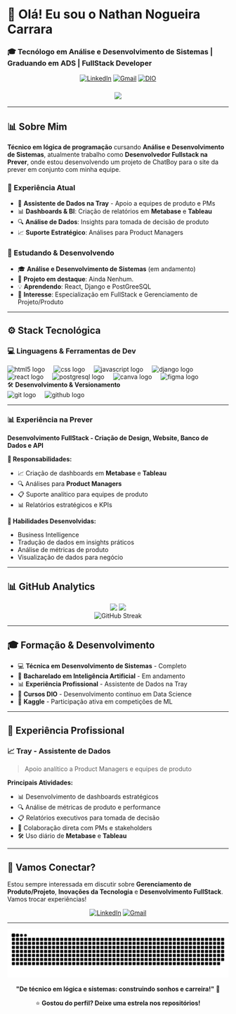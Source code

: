 # 👋 Olá! Eu sou o Nathan Nogueira Carrara
### 🎓 Tecnólogo em Análise e Desenvolvimento de Sistemas | Graduando em ADS | FullStack Developer

<div align="center">
  
[![LinkedIn](https://img.shields.io/badge/-LinkedIn-%230077B5?style=for-the-badge&logo=linkedin&logoColor=white)](https://www.linkedin.com/in/nathan-nogueira-carrara)
[![Gmail](https://img.shields.io/badge/-Gmail-%23EA4335?style=for-the-badge&logo=gmail&logoColor=white)](mailto:nathancarraranogueira@gmail.com)
[![DIO](https://img.shields.io/badge/-DIO%20Profile-8A2BE2?style=for-the-badge)](https://web.dio.me/users/nathancarraranogueira)

###

<div align="center">
  <img src="https://visitor-badge.laobi.icu/badge?page_id=Neitolas.Neitolas&left_color=darkgray&right_color=crimson"  />
</div>

</div>

---

## 📊 Sobre Mim

**Técnico em lógica de programação** cursando **Análise e Desenvolvimento de Sistemas**, atualmente trabalho como **Desenvolvedor Fullstack na Prever**, onde estou desenvolvendo um projeto de ChatBoy para o site da prever em conjunto com minha equipe.

### 🎯 Experiência Atual
- 💼 **Assistente de Dados na Tray** - Apoio a equipes de produto e PMs
- 📊 **Dashboards & BI**: Criação de relatórios em **Metabase** e **Tableau**
- 🔍 **Análise de Dados**: Insights para tomada de decisão de produto
- 📈 **Suporte Estratégico**: Análises para Product Managers

### 🌱 Estudando & Desenvolvendo
- 🎓 **Análise e Desenvolvimento de Sistemas** (em andamento)
- 🔭 **Projeto em destaque**:   Ainda Nenhum.
- 💡 **Aprendendo**: React, Django e PostGreeSQL 
- 🚀 **Interesse**: Especialização em FullStack e Gerenciamento de Projeto/Produto

---

## ⚙️ Stack Tecnológica

### 💻 **Linguagens & Ferramentas de Dev**
<div align="left">
  <img src="https://cdn.jsdelivr.net/gh/devicons/devicon/icons/html5/html5-original.svg" height="40" alt="html5 logo"  />
  <img width="12" />
  <img src="https://cdn.jsdelivr.net/gh/devicons/devicon/icons/css3/css3-original.svg" height="40" alt="css logo"  />
  <img width="12" />
  <img src="https://cdn.jsdelivr.net/gh/devicons/devicon/icons/javascript/javascript-original.svg" height="40" alt="javascript logo"  />
  <img width="12" />
  <img src="https://cdn.jsdelivr.net/gh/devicons/devicon/icons/django/django-plain.svg" height="40" alt="django logo"  />
  <img width="12" />
  <img src="https://cdn.jsdelivr.net/gh/devicons/devicon/icons/react/react-original.svg" height="40" alt="react logo"  />
  <img width="12" />
  <img src="https://cdn.jsdelivr.net/gh/devicons/devicon/icons/postgresql/postgresql-original.svg" height="40" alt="postgresql logo"  />
  <img width="12" />
  <img src="https://cdn.jsdelivr.net/gh/devicons/devicon/icons/canva/canva-original.svg" height="40" alt="canva logo"  />
  <img width="12" />
  <img src="https://cdn.jsdelivr.net/gh/devicons/devicon/icons/figma/figma-original.svg" height="40" alt="figma logo"  />
</div


### 🛠️ **Desenvolvimento & Versionamento**
<div align="left">
  <img src="https://cdn.jsdelivr.net/gh/devicons/devicon/icons/git/git-original.svg" height="40" alt="git logo"  />
  <img width="12" />
  <img src="https://cdn.jsdelivr.net/gh/devicons/devicon/icons/github/github-original.svg" height="40" alt="github logo"  />
</div>

---

</td>
<td width="50%">

### 📊 Experiência na Prever
**Desenvolvimento FullStack - Criação de Design, Website, Banco de Dados e API**

**🎯 Responsabilidades:**
- 📈 Criação de dashboards em **Metabase** e **Tableau**
- 🔍 Análises para **Product Managers**
- 📋 Suporte analítico para equipes de produto
- 📊 Relatórios estratégicos e KPIs

**💼 Habilidades Desenvolvidas:**
- Business Intelligence
- Tradução de dados em insights práticos
- Análise de métricas de produto
- Visualização de dados para negócio

</td>
</tr>
</table>

---

## 📊 GitHub Analytics

<div align="center">
<img height="180em" src="https://github-readme-stats.vercel.app/api?username=kobdias&show_icons=true&theme=dark&title_color=12d456&text_color=12d456&icon_color=12d456&hide_border=true&locale=pt-br&include_all_commits=true&count_private=true"/>
<img height="180em" src="https://github-readme-stats.vercel.app/api/top-langs/?username=kobdias&layout=compact&theme=dark&title_color=12d456&text_color=12d456&hide_border=true&locale=pt-br&hide=html,css,php,java&langs_count=6"/>
</div>

<div align="center">
<img src="https://github-readme-streak-stats.herokuapp.com/?user=kobdias&theme=dark&hide_border=true&stroke=12d456&ring=12d456&fire=12d456&currStreakNum=12d456&sideNums=12d456&currStreakLabel=12d456&sideLabels=12d456&dates=12d456" alt="GitHub Streak"/>
</div>

---

## 🎓 Formação & Desenvolvimento

- 💻 **Técnica em Desenvolvimento de Sistemas** - Completo
- 🤖 **Bacharelado em Inteligência Artificial** - Em andamento
- 📊 **Experiência Profissional** - Assistente de Dados na Tray
- 📜 **Cursos DIO** - Desenvolvimento contínuo em Data Science
- 🏅 **Kaggle** - Participação ativa em competições de ML

---

## 💼 Experiência Profissional

### 📈 **Tray - Assistente de Dados**
> Apoio analítico a Product Managers e equipes de produto

**Principais Atividades:**
- 📊 Desenvolvimento de dashboards estratégicos
- 🔍 Análise de métricas de produto e performance
- 📋 Relatórios executivos para tomada de decisão
- 🤝 Colaboração direta com PMs e stakeholders
- 🛠️ Uso diário de **Metabase** e **Tableau**

---

## 🤝 Vamos Conectar?

Estou sempre interessada em discutir sobre **Gerenciamento de Produto/Projeto**, **Inovações da Tecnologia** e **Desenvolvimento FullStack**. Vamos trocar experiências!

<div align="center">

[![LinkedIn](https://img.shields.io/badge/LinkedIn-Vamos%20conversar!-blue?style=for-the-badge&logo=linkedin)](https://www.linkedin.com/in/nathan-nogueira-carrara)
[![Gmail](https://img.shields.io/badge/Gmail-Envie%20um%20email-red?style=for-the-badge&logo=gmail)](mailto:nathancarraranogueira@gmail.com)

</div>

---

<div align="center">
<img src="https://raw.githubusercontent.com/platane/snk/output/github-contribution-grid-snake-dark.svg" alt="Snake animation" />
</div>

<div align="center">
  
**"De técnico em lógica e sistemas: construindo sonhos e carreira!"** 🚀

⭐ **Gostou do perfil? Deixe uma estrela nos repositórios!**

</div>
